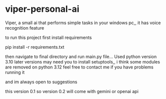 # viper-personal-ai
Viper, a small ai that performs simple tasks in your windows pc,, it has voice recognition feature



to run this project first install requirements 

pip install -r requirements.txt 

then navigate to final directory and run main.py file... 
Used python version 3.10 later versions may need you to install setuptools,, i think some modules are removed on python 3.12 feel free to contact me if you have problems running it

and im always open to suggestions

this version 0.1 so version 0.2 will come with gemini or openai api
